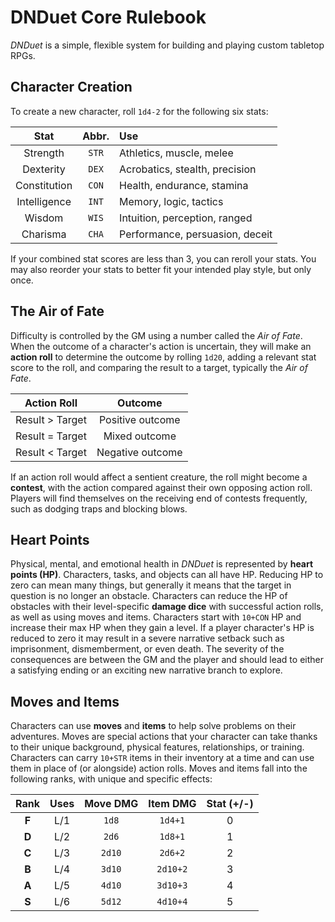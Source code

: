 # DNDuet Core Rulebook
_DNDuet_ is a simple, flexible system for building and playing custom tabletop RPGs.

## Character Creation
To create a new character, roll `1d4-2` for the following six stats:

| Stat | Abbr. | Use |
|:---:|:---:|:--- |
| Strength | `STR` | Athletics, muscle, melee |
| Dexterity | `DEX` | Acrobatics, stealth, precision |
| Constitution | `CON` | Health, endurance, stamina |
| Intelligence | `INT` | Memory, logic, tactics |
| Wisdom | `WIS` | Intuition, perception, ranged |
| Charisma | `CHA` | Performance, persuasion, deceit |

If your combined stat scores are less than 3, you can reroll your stats. You may also reorder your stats to better fit your intended play style, but only once.

## The Air of Fate
Difficulty is controlled by the GM using a number called the _Air of Fate_. When the outcome of a character's action is uncertain, they will make an **action roll** to determine the outcome by rolling `1d20`, adding a relevant stat score to the roll, and comparing the result to a target, typically the _Air of Fate_.

| Action Roll | Outcome |
|:---:|:---:|
| Result > Target | Positive outcome |
| Result = Target | Mixed outcome |
| Result < Target | Negative outcome |

If an action roll would affect a sentient creature, the roll might become a **contest**, with the action compared against their own opposing action roll. Players will find themselves on the receiving end of contests frequently, such as dodging traps and blocking blows.

## Heart Points
Physical, mental, and emotional health in _DNDuet_ is represented by **heart points (HP)**. Characters, tasks, and objects can all have HP. Reducing HP to zero can mean many things, but generally it means that the target in question is no longer an obstacle. Characters can reduce the HP of obstacles with their level-specific **damage dice** with successful action rolls, as well as using moves and items. Characters start with `10+CON` HP and increase their max HP when they gain a level. If a player character's HP is reduced to zero it may result in a severe narrative setback such as imprisonment, dismemberment, or even death. The severity of the consequences are between the GM and the player and should lead to either a satisfying ending or an exciting new narrative branch to explore.

## Moves and Items
Characters can use **moves** and **items** to help solve problems on their adventures. Moves are special actions that your character can take thanks to their unique background, physical features, relationships, or training. Characters can carry `10+STR` items in their inventory at a time and can use them in place of (or alongside) action rolls. Moves and items fall into the following ranks, with unique and specific effects:

| Rank | Uses | Move DMG | Item DMG | Stat (+/-) |
|:---:|:---:|:---:|:---:|:---:|
| **F** | L/1 | `1d8` | `1d4+1` | 0 |
| **D** | L/2 | `2d6` | `1d8+1` | 1 |
| **C** | L/3 | `2d10` | `2d6+2` | 2 |
| **B** | L/4 | `3d10` | `2d10+2` | 3 |
| **A** | L/5 | `4d10` | `3d10+3` | 4 |
| **S** | L/6 | `5d12` | `4d10+4` | 5 |

